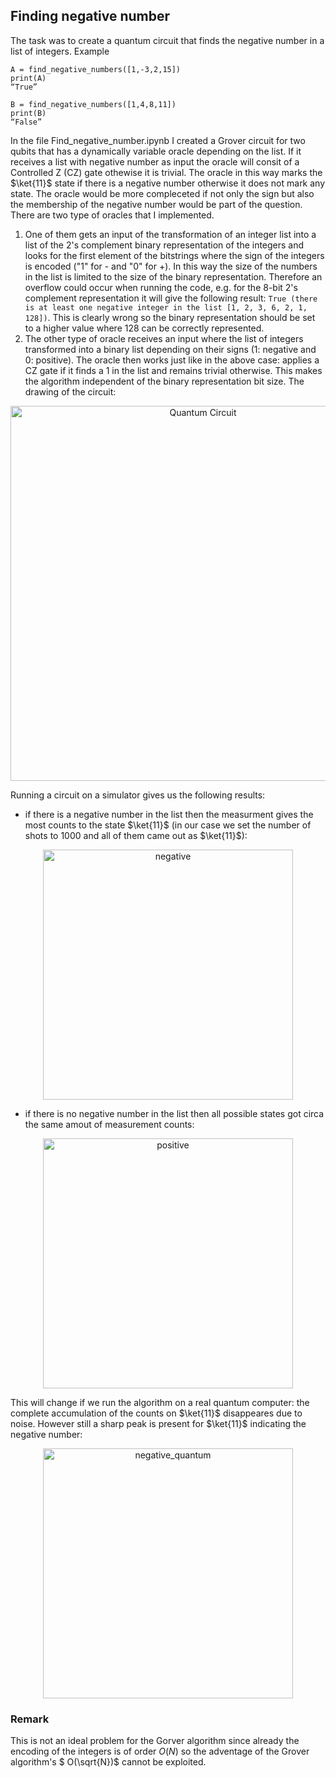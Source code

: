 ## Finding negative number
The task was to create a quantum circuit that finds the negative number in a list of integers. 
Example 
```
A = find_negative_numbers([1,-3,2,15])
print(A)
“True”

B = find_negative_numbers([1,4,8,11])
print(B)
“False”
```
In the file Find_negative_number.ipynb I created a Grover circuit for two qubits that has a dynamically variable oracle depending on the list. If it receives a list with negative number as input the oracle will consit of a Controlled Z (CZ) gate othewise it is trivial. The oracle in this way marks the $\ket{11}$ state if there is a negative number otherwise it does not mark any state. The oracle would be more compleceted if not only the sign but also the membership of the negative number would be part of the question. 
There are two type of oracles that I implemented.
1. One of them gets an input of the transformation of an integer list into a list of the 2's complement binary representation of the integers and looks for the first element of the bitstrings where the sign of the integers is encoded ("1" for - and "0" for +). In this way the size of the numbers in the list is limited to the size of the binary representation. Therefore an overflow could occur when running the code, e.g. for the 8-bit 2's complement representation it will give the following result:
```True (there is at least one negative integer in the list [1, 2, 3, 6, 2, 1, 128])```.
This is clearly wrong so the binary representation should be set to a higher value where 128 can be correctly represented.
2. The other type of oracle receives an input where the list of integers transformed into a binary list depending on their signs (1: negative and 0: positive). The oracle then works just like in the above case: applies a CZ gate if it finds a 1 in the list and remains trivial otherwise. This makes the algorithm independent of the binary representation bit size.
The drawing of the circuit:
<p align="center">
<img src="qc.png" alt="Quantum Circuit" title="Quantum Circuit" width="600"/>
  
Running a circuit on a simulator gives us the following results: 
* if there is a negative number in the list then the measurment gives the most counts to the state $\ket{11}$ (in our case we set the number of shots to 1000 and all of them came out as $\ket{11}$):
  
<p align="center">
<img src="neg.png" alt="negative" title="Negative detected" width="400"/>
  
* if there is no negative number in the list then all possible states got circa the same amout of measurement counts:
  
<p align="center">
<img src="pos.png" alt="positive" title="Only positive detected" width="400"/>

This will change if we run the algorithm on a real quantum computer: the complete accumulation of the counts on $\ket{11}$ disappeares due to noise. However still a sharp peak is present for $\ket{11}$ indicating the negative number:

<p align="center">
<img src="neg_q.png" alt="negative_quantum" title="Negative detected (quantum case)" width="400"/>

### Remark
This is not an ideal problem for  the Gorver algorithm since already the encoding of the integers is of order $O(N)$ so the adventage of the Grover algorithm's $ O(\sqrt{N})$ cannot be exploited.
